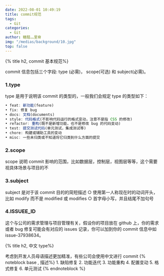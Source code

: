 ```yaml
---
date: 2022-08-01 10:49:19
title: commit规范
tags:
  - Git
categories:
  - Git
author: 糖醋灬里脊
img: "/medias/background/10.jpg"
top: false
---
```


{% title h2, commit 基本规范%}

commit 信息包括三个字段: type (必需)， scope(可选) 和 subject(必需)。

### 1.type

type 是用于说明该 commit 的类型的，一般我们会规定 type 的类型如下：

```js
• feat: 新功能(feature)
• fix: 修复 bug
• docs: 文档(documents)
• style: 代码格式(不影响代码运行的格式变动，注意不是指 CSS 的修改)
• refactor: 重构(既不是新增功能，也不是修改 bug 的代码变动)
• test: 提交测试代码(单元测试，集成测试等)
• chore: 构建或辅助工具的变动
• misc: 一些未归类或不知道将它归类到什么方面的提交
```

### 2.scope

scope 说明 commit 影响的范围，比如数据层，控制层，视图层等等，这个需要视具体场景与项目的不

### 3.subject

subject 是对于该 commit 目的的简短描述
○ 使用第一人称现在时的动词开头，比如 modify 而不是 modified 或 modifies
○ 首字母小写，并且结尾不加句号

### 4.ISSUEE_ID

这个与公司的需求管理与项目管理有关，假设你的项目放在 github 上，你的需求或者 bug 修复可能会有对应的 issues 记录，你可以加到你的 commit 信息中如 issue-37938634。

{% title h2, 中文 type%}

考虑到开发人员母语描述更加精准，有些公司会使用中文进行 commit
{% noteblock base , 描述%} 1. 缺陷修复 2. 功能迭代 3. 功能重构 4. 配置变动 5. 格式修复 6. 单元测试
{% endnoteblock %}
